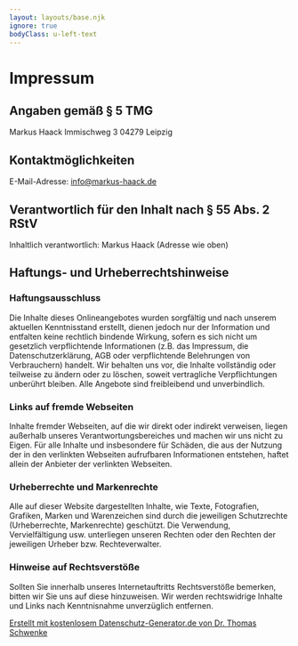 ```yaml
--- 
layout: layouts/base.njk
ignore: true
bodyClass: u-left-text
---
```


# Impressum

## Angaben gemäß § 5 TMG
Markus Haack
Immischweg 3
04279 Leipzig

## Kontaktmöglichkeiten
E-Mail-Adresse: info@markus-haack.de

## Verantwortlich für den Inhalt nach § 55 Abs. 2 RStV
Inhaltlich verantwortlich: Markus Haack (Adresse wie oben)

## Haftungs- und Urheberrechtshinweise
### Haftungsausschluss
Die Inhalte dieses Onlineangebotes wurden sorgfältig und nach unserem aktuellen Kenntnisstand erstellt, dienen jedoch nur der Information und entfalten keine rechtlich bindende Wirkung, sofern es sich nicht um gesetzlich verpflichtende Informationen (z.B. das Impressum, die Datenschutzerklärung, AGB oder verpflichtende Belehrungen von Verbrauchern) handelt. Wir behalten uns vor, die Inhalte vollständig oder teilweise zu ändern oder zu löschen, soweit vertragliche Verpflichtungen unberührt bleiben. Alle Angebote sind freibleibend und unverbindlich.

### Links auf fremde Webseiten
Inhalte fremder Webseiten, auf die wir direkt oder indirekt verweisen, liegen außerhalb unseres Verantwortungsbereiches und machen wir uns nicht zu Eigen. Für alle Inhalte und insbesondere für Schäden, die aus der Nutzung der in den verlinkten Webseiten aufrufbaren Informationen entstehen, haftet allein der Anbieter der verlinkten Webseiten.

### Urheberrechte und Markenrechte
Alle auf dieser Website dargestellten Inhalte, wie Texte, Fotografien, Grafiken, Marken und Warenzeichen sind durch die jeweiligen Schutzrechte (Urheberrechte, Markenrechte) geschützt. Die Verwendung, Vervielfältigung usw. unterliegen unseren Rechten oder den Rechten der jeweiligen Urheber bzw. Rechteverwalter.

### Hinweise auf Rechtsverstöße
Sollten Sie innerhalb unseres Internetauftritts Rechtsverstöße bemerken, bitten wir Sie uns auf diese hinzuweisen. Wir werden rechtswidrige Inhalte und Links nach Kenntnisnahme unverzüglich entfernen.

[Erstellt mit kostenlosem Datenschutz-Generator.de von Dr. Thomas Schwenke](https://datenschutz-generator.de/?l=de)